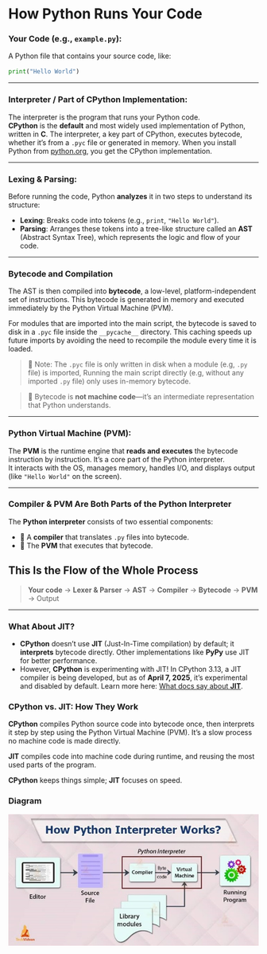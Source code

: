 
# How Python Runs Your Code

### Your Code (e.g., `example.py`):  
A Python file that contains your source code, like:  
```python
print("Hello World")
```

---

### Interpreter / Part of CPython Implementation:  
The interpreter is the program that runs your Python code.  
**CPython** is the **default** and most widely used implementation of Python, written in **C**. The interpreter, a key part of CPython, executes bytecode, whether it’s from a `.pyc` file or generated in memory. When you install Python from [python.org](https://python.org), you get the CPython implementation.

---

### Lexing & Parsing:  
Before running the code, Python **analyzes** it in two steps to understand its structure:  
- **Lexing**: Breaks code into tokens (e.g., `print`, `"Hello World"`).  
- **Parsing**: Arranges these tokens into a tree-like structure called an **AST** (Abstract Syntax Tree), which represents the logic and flow of your code.

---
### Bytecode and Compilation

 The AST is then compiled into **bytecode**, a low-level, platform-independent set of instructions. This bytecode is generated in memory and executed immediately by the Python Virtual Machine (PVM).

For modules that are imported into the main script, the bytecode is saved to disk in a `.pyc` file inside the `__pycache__` directory. This caching speeds up future imports by avoiding the need to recompile the module every time it is loaded.

> 🔹 Note: The `.pyc` file is only written in disk when a module (e.g, `.py` file) is imported, Running the main script directly (e.g, without any imported `.py` file) only uses in-memory bytecode.

> 🔹 Bytecode is **not machine code**—it’s an intermediate representation that Python understands.

---

### Python Virtual Machine (PVM):  
The **PVM** is the runtime engine that **reads and executes** the bytecode instruction by instruction. It’s a core part of the Python interpreter.  
It interacts with the OS, manages memory, handles I/O, and displays output (like `"Hello World"` on the screen).

---

### Compiler & PVM Are Both Parts of the Python Interpreter  
The **Python interpreter** consists of two essential components:  
- 🔸 A **compiler** that translates `.py` files into bytecode.  
- 🔸 The **PVM** that executes that bytecode.

## This Is the Flow of the Whole Process
> **Your code** → **Lexer & Parser** → **AST** → **Compiler** → **Bytecode** → **PVM** → Output  

---

### What About JIT?  
- **CPython** doesn’t use **JIT** (Just-In-Time compilation) by default; it **interprets** bytecode directly. Other implementations like **PyPy** use JIT for better performance.  
- However, **CPython** is experimenting with JIT! In CPython 3.13, a JIT compiler is being developed, but as of **April 7, 2025**, it’s experimental and disabled by default. Learn more here: [What docs say about **JIT**](https://docs.python.org/3/whatsnew/3.13.html#an-experimental-just-in-time-jit-compiler).

### CPython vs. JIT: How They Work
**CPython** compiles Python source code into bytecode once, then interprets it step by step using the Python Virtual Machine (PVM). It’s a slow process no machine code is made directly.

**JIT** compiles code into machine code during runtime, and reusing the most used parts of the program. 

**CPython** keeps things simple; **JIT** focuses on speed.
### Diagram
![Diagram](diagram.jpeg)
